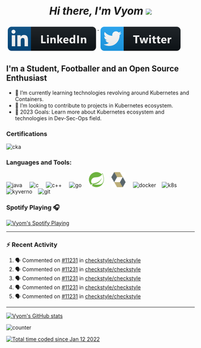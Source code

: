 <h1 align="center"><em>Hi there, I'm Vyom </em><img src="https://user-images.githubusercontent.com/73777108/150582164-1a082835-3bad-4a81-b3c7-dad6e90c6e19.gif" width="50"></h1>

<a href="https://www.linkedin.com/in/vyom-yadav/">
    <img src="https://github.com/MikeCodesDotNET/ColoredBadges/blob/master/svg/social/linkedin.svg" alt="gitter" style="vertical-align:top; margin:6px 4px">
</a>


<a href="https://twitter.com/VyomYdv">
    <img src="https://github.com/MikeCodesDotNET/ColoredBadges/blob/master/svg/social/twitter.svg" alt="gitter" style="vertical-align:top; margin:6px 4px">
</a>


## I'm a Student, Footballer and an Open Source Enthusiast

- 🌱 I’m currently learning technologies revolving around Kubernetes and Containers.
- 👯 I’m looking to contribute to projects in Kubernetes ecosystem.
- 🥅 2023 Goals: Learn more about Kubernetes ecosystem and technologies in Dev-Sec-Ops field.

### Certifications

<img src="https://images.credly.com/images/8b8ed108-e77d-4396-ac59-2504583b9d54/cka_from_cncfsite__281_29.png" alt="cka" height="120"> &nbsp; &nbsp;

### Languages and Tools:

<img src="https://qph.fs.quoracdn.net/main-qimg-48b7a3d8958565e7aa3ad4dbf2312770.webp" alt="java" height="40"> &nbsp; &nbsp;
<img src="https://www.techbaz.org/Course/img/c-logo.png" alt="c" height="40"> &nbsp; &nbsp;
<img src="https://upload.wikimedia.org/wikipedia/commons/thumb/1/18/ISO_C%2B%2B_Logo.svg/1822px-ISO_C%2B%2B_Logo.svg.png" alt="c++" height="40"> &nbsp; &nbsp;
<img src="https://go.dev/blog/go-brand/Go-Logo/PNG/Go-Logo_Blue.png" alt="go" height="40"> &nbsp; &nbsp;
<img src="spring2.png" alt="spring" height="40"> &nbsp; &nbsp; 
<img src="hibernate.png" alt="hibernate" height="40"> &nbsp; &nbsp;
<img src="https://www.docker.com/wp-content/uploads/2022/03/Moby-logo.png" alt="docker" height="40">&nbsp; &nbsp;
<img src="https://1000logos.net/wp-content/uploads/2022/07/Kubernetes-Emblem.png" alt="k8s" height="40">&nbsp; &nbsp;
<img src="https://repository-images.githubusercontent.com/169108858/35923880-823a-11e9-9089-0c9c102f9e6f" alt="kyverno" height="40">&nbsp; &nbsp;
<img src="https://upload.wikimedia.org/wikipedia/commons/thumb/e/e0/Git-logo.svg/1280px-Git-logo.svg.png" alt="git" height="40">&nbsp; &nbsp;

### Spotify Playing 🎧

[<img src="https://novatorem-git-master-vyom-yadav.vercel.app/api/spotify" alt="Vyom's Spotify Playing" width="350" />](https://open.spotify.com/user/312oauov5ttlvf6hg6yygyiz3m4m)

---

### :zap: Recent Activity

<!--START_SECTION:activity-->
1. 🗣 Commented on [#11231](https://github.com/checkstyle/checkstyle/issues/11231) in [checkstyle/checkstyle](https://github.com/checkstyle/checkstyle)
2. 🗣 Commented on [#11231](https://github.com/checkstyle/checkstyle/issues/11231) in [checkstyle/checkstyle](https://github.com/checkstyle/checkstyle)
3. 🗣 Commented on [#11231](https://github.com/checkstyle/checkstyle/issues/11231) in [checkstyle/checkstyle](https://github.com/checkstyle/checkstyle)
4. 🗣 Commented on [#11231](https://github.com/checkstyle/checkstyle/issues/11231) in [checkstyle/checkstyle](https://github.com/checkstyle/checkstyle)
5. 🗣 Commented on [#11231](https://github.com/checkstyle/checkstyle/issues/11231) in [checkstyle/checkstyle](https://github.com/checkstyle/checkstyle)
<!--END_SECTION:activity-->

---

[![Vyom's GitHub stats](https://github-readme-stats.vercel.app/api?username=Vyom-Yadav&theme=midnight-purple&hide=stars)](https://github.com/Vyom-Yadav/github-readme-stats)

![counter](https://enpd32rp4uhhkkc.m.pipedream.net)

<a href="https://wakatime.com/@939457b0-41b0-4830-8244-95c652fadddb"><img src="https://wakatime.com/badge/user/939457b0-41b0-4830-8244-95c652fadddb.svg" alt="Total time coded since Jan 12 2022" /></a>
